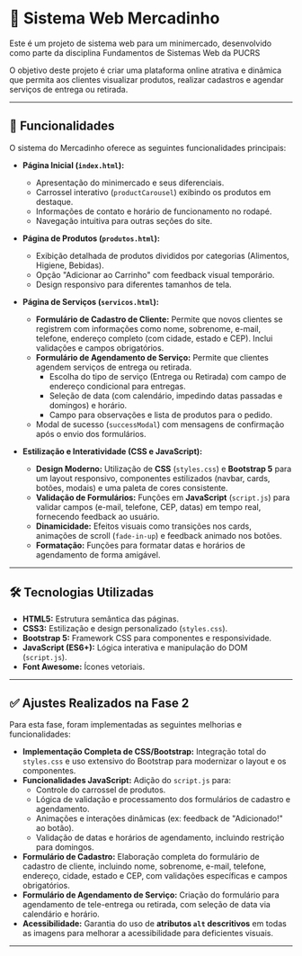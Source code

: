 # 🛒 Sistema Web Mercadinho

Este é um projeto de sistema web para um minimercado, desenvolvido como parte da disciplina Fundamentos de Sistemas Web da PUCRS

O objetivo deste projeto é criar uma plataforma online atrativa e dinâmica que permita aos clientes visualizar produtos, realizar cadastros e agendar serviços de entrega ou retirada.

---

## 🚀 Funcionalidades

O sistema do Mercadinho oferece as seguintes funcionalidades principais:

* **Página Inicial (`index.html`):**
    * Apresentação do minimercado e seus diferenciais.
    * Carrossel interativo (`productCarousel`) exibindo os produtos em destaque.
    * Informações de contato e horário de funcionamento no rodapé.
    * Navegação intuitiva para outras seções do site.

* **Página de Produtos (`produtos.html`):**
    * Exibição detalhada de produtos divididos por categorias (Alimentos, Higiene, Bebidas).
    * Opção "Adicionar ao Carrinho" com feedback visual temporário.
    * Design responsivo para diferentes tamanhos de tela.

* **Página de Serviços (`servicos.html`):**
    * **Formulário de Cadastro de Cliente:** Permite que novos clientes se registrem com informações como nome, sobrenome, e-mail, telefone, endereço completo (com cidade, estado e CEP). Inclui validações e campos obrigatórios.
    * **Formulário de Agendamento de Serviço:** Permite que clientes agendem serviços de entrega ou retirada.
        * Escolha do tipo de serviço (Entrega ou Retirada) com campo de endereço condicional para entregas.
        * Seleção de data (com calendário, impedindo datas passadas e domingos) e horário.
        * Campo para observações e lista de produtos para o pedido.
    * Modal de sucesso (`successModal`) com mensagens de confirmação após o envio dos formulários.

* **Estilização e Interatividade (CSS e JavaScript):**
    * **Design Moderno:** Utilização de **CSS** (`styles.css`) e **Bootstrap 5** para um layout responsivo, componentes estilizados (navbar, cards, botões, modais) e uma paleta de cores consistente.
    * **Validação de Formulários:** Funções em **JavaScript** (`script.js`) para validar campos (e-mail, telefone, CEP, datas) em tempo real, fornecendo feedback ao usuário.
    * **Dinamicidade:** Efeitos visuais como transições nos cards, animações de scroll (`fade-in-up`) e feedback animado nos botões.
    * **Formatação:** Funções para formatar datas e horários de agendamento de forma amigável.

---

## 🛠️ Tecnologias Utilizadas

* **HTML5:** Estrutura semântica das páginas.
* **CSS3:** Estilização e design personalizado (`styles.css`).
* **Bootstrap 5:** Framework CSS para componentes e responsividade.
* **JavaScript (ES6+):** Lógica interativa e manipulação do DOM (`script.js`).
* **Font Awesome:** Ícones vetoriais.

---

## ✅ Ajustes Realizados na Fase 2

Para esta fase, foram implementadas as seguintes melhorias e funcionalidades:

* **Implementação Completa de CSS/Bootstrap:** Integração total do `styles.css` e uso extensivo do Bootstrap para modernizar o layout e os componentes.
* **Funcionalidades JavaScript:** Adição do `script.js` para:
    * Controle do carrossel de produtos.
    * Lógica de validação e processamento dos formulários de cadastro e agendamento.
    * Animações e interações dinâmicas (ex: feedback de "Adicionado!" ao botão).
    * Validação de datas e horários de agendamento, incluindo restrição para domingos.
* **Formulário de Cadastro:** Elaboração completa do formulário de cadastro de cliente, incluindo nome, sobrenome, e-mail, telefone, endereço, cidade, estado e CEP, com validações específicas e campos obrigatórios.
* **Formulário de Agendamento de Serviço:** Criação do formulário para agendamento de tele-entrega ou retirada, com seleção de data via calendário e horário.
* **Acessibilidade:** Garantia do uso de **atributos `alt` descritivos** em todas as imagens para melhorar a acessibilidade para deficientes visuais.

---